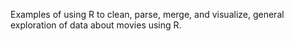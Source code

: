 Examples of using R to clean, parse, merge, and visualize, general exploration of data about movies using R.
